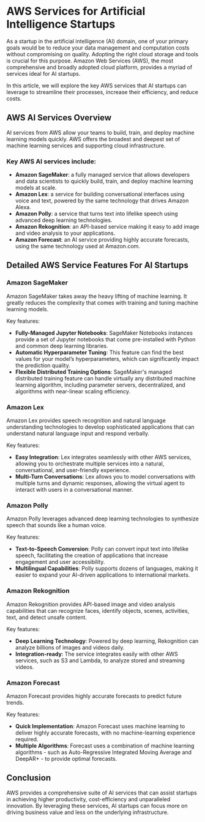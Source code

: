 ---
---
# AWS Services for Artificial Intelligence Startups

As a startup in the artificial intelligence (AI) domain, one of your primary goals would be to reduce your data management and computation costs without compromising on quality. Adopting the right cloud storage and tools is crucial for this purpose. Amazon Web Services (AWS), the most comprehensive and broadly adopted cloud platform, provides a myriad of services ideal for AI startups.

In this article, we will explore the key AWS services that AI startups can leverage to streamline their processes, increase their efficiency, and reduce costs.

## AWS AI Services Overview

AI services from AWS allow your teams to build, train, and deploy machine learning models quickly. AWS offers the broadest and deepest set of machine learning services and supporting cloud infrastructure.

### Key AWS AI services include:

- **Amazon SageMaker**: a fully managed service that allows developers and data scientists to quickly build, train, and deploy machine learning models at scale.
- **Amazon Lex**: a service for building conversational interfaces using voice and text, powered by the same technology that drives Amazon Alexa.
- **Amazon Polly**: a service that turns text into lifelike speech using advanced deep learning technologies.
- **Amazon Rekognition**: an API-based service making it easy to add image and video analysis to your applications.
- **Amazon Forecast**: an AI service providing highly accurate forecasts, using the same technology used at Amazon.com.

## Detailed AWS Service Features For AI Startups

### Amazon SageMaker

Amazon SageMaker takes away the heavy lifting of machine learning. It greatly reduces the complexity that comes with training and tuning machine learning models.

Key features:

- **Fully-Managed Jupyter Notebooks**: SageMaker Notebooks instances provide a set of Jupyter notebooks that come pre-installed with Python and common deep learning libraries.
- **Automatic Hyperparameter Tuning**: This feature can find the best values for your model’s hyperparameters, which can significantly impact the prediction quality.
- **Flexible Distributed Training Options**: SageMaker's managed distributed training feature can handle virtually any distributed machine learning algorithm, including parameter servers, decentralized, and algorithms with near-linear scaling efficiency.

### Amazon Lex

Amazon Lex provides speech recognition and natural language understanding technologies to develop sophisticated applications that can understand natural language input and respond verbally.

Key features:

- **Easy Integration**: Lex integrates seamlessly with other AWS services, allowing you to orchestrate multiple services into a natural, conversational, and user-friendly experience.
- **Multi-Turn Conversations**: Lex allows you to model conversations with multiple turns and dynamic responses, allowing the virtual agent to interact with users in a conversational manner.

### Amazon Polly
  
Amazon Polly leverages advanced deep learning technologies to synthesize speech that sounds like a human voice.

Key features:

- **Text-to-Speech Conversion**: Polly can convert input text into lifelike speech, facilitating the creation of applications that increase engagement and user accessibility.
- **Multilingual Capabilities**: Polly supports dozens of languages, making it easier to expand your AI-driven applications to international markets.

### Amazon Rekognition
  
Amazon Rekognition provides API-based image and video analysis capabilities that can recognize faces, identify objects, scenes, activities, text, and detect unsafe content.

Key features:

- **Deep Learning Technology**: Powered by deep learning, Rekognition can analyze billions of images and videos daily.
- **Integration-ready**: The service integrates easily with other AWS services, such as S3 and Lambda, to analyze stored and streaming videos.

### Amazon Forecast
  
Amazon Forecast provides highly accurate forecasts to predict future trends. 

Key features:

- **Quick Implementation**: Amazon Forecast uses machine learning to deliver highly accurate forecasts, with no machine-learning experience required.
- **Multiple Algorithms**: Forecast uses a combination of machine learning algorithms - such as Auto-Regressive Integrated Moving Average and DeepAR+ - to provide optimal forecasts.

## Conclusion

AWS provides a comprehensive suite of AI services that can assist startups in achieving higher productivity, cost-efficiency and unparalleled innovation. By leveraging these services, AI startups can focus more on driving business value and less on the underlying infrastructure.